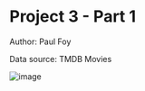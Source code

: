 # Project 3 - Part 1
 Author: Paul Foy
 
 Data source: TMDB Movies
 
![image](https://github.com/paulf35/Project-3---Movies/assets/133720473/e21313f8-a6e8-4ee4-b72f-52e9691f5cd0)

